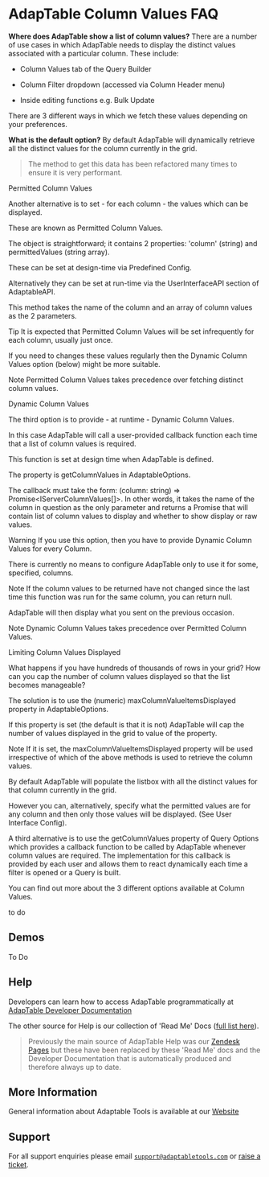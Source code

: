 # AdapTable Column Values FAQ

**Where does AdapTable show a list of column values?** 
There are a number of use cases in which AdapTable needs to display the distinct values associated with a particular column.  These include:

- Column Values tab of the Query Builder

- Column Filter dropdown (accessed via Column Header menu)

- Inside editing functions e.g. Bulk Update

There are 3 different ways in which we fetch these values depending on your preferences.

**What is the default option?**
By default AdapTable will dynamically retrieve all the distinct values for the column currently in the grid.  
> The method to get this data has been refactored many times to ensure it is very performant.

Permitted Column Values

Another alternative is to set - for each column - the values which can be displayed.  

These are known as Permitted Column Values.  

The object is straightforward; it contains 2 properties: 'column' (string) and permittedValues (string array). 

These can be set at design-time via Predefined Config.

Alternatively they can be set at run-time via the UserInterfaceAPI section of AdaptableAPI.

This method takes the name of the column and an array of column values as the 2 parameters.  

Tip
It is expected that Permitted Column Values will be set infrequently for each column, usually just once.

If you need to changes these values regularly then the Dynamic Column Values option (below) might be more suitable.

Note
Permitted Column Values takes precedence over fetching distinct column values.

Dynamic Column Values

The third option is to provide - at runtime - Dynamic Column Values.

In this case AdapTable will call a user-provided callback function each time that a list of column values is required.

This function is set at design time when AdapTable is defined.

The property is getColumnValues in AdaptableOptions.

The callback must take the form:  (column: string) => Promise<IServerColumnValues[]>.  In other words, it takes the name of the column in question as the only parameter and returns a Promise that will contain list of column values to display and whether to show display or raw values.

Warning
If you use this option, then you have to provide Dynamic Column Values for every Column.

There is currently no means to configure AdapTable only to use it for some, specified, columns.

Note
If the column values to be returned have not changed since the last time this function was run for the same column, you can return null.  

AdapTable will then display what you sent on the previous occasion.

Note
Dynamic Column Values takes precedence over Permitted Column Values.

Limiting Column Values Displayed

What happens if you have hundreds of thousands of rows in your grid?  How can you cap the number of column values displayed so that the list becomes manageable?

The solution is to use the (numeric) maxColumnValueItemsDisplayed property in AdaptableOptions.  

If this property is set (the default is that it is not) AdapTable will cap the number of values displayed in the grid to value of the property.

Note
If it is set, the maxColumnValueItemsDisplayed property will be used irrespective of which of the above methods is used to retrieve the column values.


 
 
 
 
 By default AdapTable will populate the listbox with all the distinct values for that column currently in the grid.

  However you can, alternatively, specify what the permitted values are for any column and then only those values will be displayed.  (See User Interface Config).

  A third alternative is to use the getColumnValues property of Query Options which provides a callback function to be called by AdapTable whenever column values are required.  The implementation for this callback is provided by  each user and allows them to react dynamically each time a filter is opened or a Query is built.

  You  can find out more about the 3 different options available at Column Values.

  to do


## Demos

To Do

## Help

Developers can learn how to access AdapTable programmatically at [AdapTable Developer Documentation](https://api.adaptabletools.com) 

The other source for Help is our collection of 'Read Me' Docs ([full list here](https://github.com/AdaptableTools/adaptable/blob/master/packages/adaptable/readme/readme-list.md)).

> Previously the main source of AdapTable Help was our [Zendesk Pages](https://adaptabletools.zendesk.com/hc/en-us) but these have been replaced by these 'Read Me' docs and the Developer Documentation that is automatically produced and therefore always up to date.

## More Information

General information about Adaptable Tools is available at our [Website](http://www.adaptabletools.com) 

## Support

For all support enquiries please email [`support@adaptabletools.com`](mailto:support@adaptabletools.com) or [raise a ticket](https://adaptabletools.zendesk.com/hc/en-us/requests/new).
